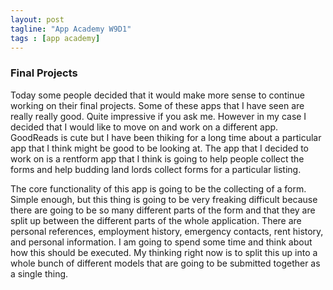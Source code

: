 ```yaml
---
layout: post
tagline: "App Academy W9D1"
tags : [app academy]
---
```



### Final Projects

Today some people decided that it would make more sense to continue working on their final projects. Some of these apps that I have seen are really really good. Quite impressive if you ask me. However in my case I decided that I would like to move on and work on a different app. GoodReads is cute but I have been thiking for a long time about a particular app that I think might be good to be looking at. The app that I decided to work on is a rentform app that I think is going to help people collect the forms and help budding land lords collect forms for a particular listing.

The core functionality of this app is going to be the collecting of a form. Simple enough, but this thing is going to be very freaking difficult because there are going to be so many different parts of the form and that they are split up between the different parts of the whole application. There are personal references, employment history, emergency contacts, rent history, and personal information. I am going to spend some time and think about how this should be executed. My thinking right now is to split this up into a whole bunch of different models that are going to be submitted together as a single thing.